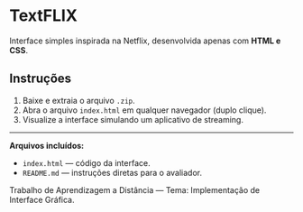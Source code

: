 # TextFLIX

Interface simples inspirada na Netflix, desenvolvida apenas com **HTML e CSS**.

## Instruções

1. Baixe e extraia o arquivo `.zip`.
2. Abra o arquivo `index.html` em qualquer navegador (duplo clique).
3. Visualize a interface simulando um aplicativo de streaming.

---
**Arquivos incluídos:**
- `index.html` — código da interface.
- `README.md` — instruções diretas para o avaliador.

Trabalho de Aprendizagem a Distância — Tema: Implementação de Interface Gráfica.
